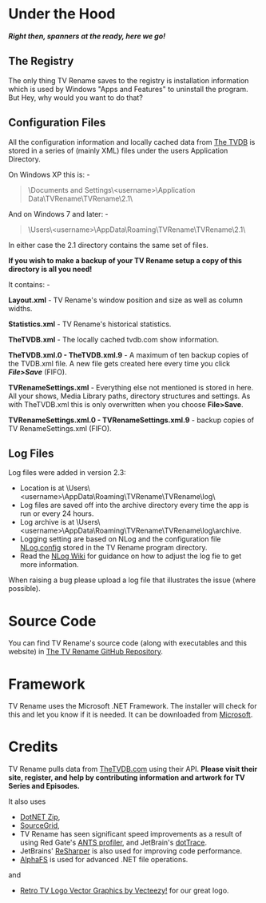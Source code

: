 # Under the Hood
***Right then, spanners at the ready, here we go!***

## The Registry
The only thing TV Rename saves to the registry is installation information which is used by Windows "Apps and Features" to uninstall the program. But Hey, why would you want to do that?

## Configuration Files
All the configuration information and locally cached data from [The TVDB](http://thetvdb.com "Visit thetvdb.com") is stored in a series of (mainly XML) files under the users Application Directory.

On Windows XP this is: -

> \\Documents and Settings\\\<username\>\\Application Data\\TVRename\\TVRename\\2.1\\

And on Windows 7 and later: -

> \\Users\\\<username\>\\AppData\\Roaming\\TVRename\\TVRename\\2.1\\

In either case the 2.1 directory contains the same set of files.

**If you wish to make a backup of your TV Rename setup a copy of this directory is all you need!**

It contains: -

**Layout.xml** - TV Rename's window position and size as well as column widths.

**Statistics.xml** - TV Rename's historical statistics.

**TheTVDB.xml** -  The locally cached tvdb.com show information.

**TheTVDB.xml.0 - TheTVDB.xml.9** - A maximum of ten backup copies of the TVDB.xml file. A new file gets created here every time you click ***File>Save*** (FIFO).

**TVRenameSettings.xml** - Everything else not mentioned is stored in here. All your shows, Media Library paths, directory structures and settings. As with TheTVDB.xml this is only overwritten when you choose **File>Save**.

**TVRenameSettings.xml.0 - TVRenameSettings.xml.9** - backup copies of TV RenameSettings.xml (FIFO).

## Log Files
Log files were added in version 2.3:
* Location is at \\Users\\\<username\>\\AppData\\Roaming\\TVRename\\TVRename\\log\\
* Log files are saved off into the archive directory every time the app is run or every 24 hours.
* Log archive is at \\Users\\\<username\>\\AppData\\Roaming\\TVRename\\TVRename\\log\\archive.
* Logging setting are based on NLog and the configuration file [NLog.config](https://github.com/TV-Rename/tvrename/blob/master/TVRename%23/NLog.config "Look at NLog.config in the TVRename Repo") stored in the TV Rename program directory.
* Read the [NLog Wiki](https://github.com/nlog/NLog/wiki/Configuration-file "Visit the NLog Wiki") for guidance on how to adjust the log fie to get more information.

When raising a bug please upload a log file that illustrates the issue (where possible).

# Source Code
You can find TV Rename's source code (along with executables and this website) in [The TV Rename GitHub Repository](https://github.com/TV-Rename/tvrename "Visit The repository").

# Framework
TV Rename uses the Microsoft .NET Framework. The installer will check for this and let you know if it is needed. It can be downloaded from [Microsoft](https://www.microsoft.com/net/download/windows "Get .NET").

# Credits
TV Rename pulls data from [TheTVDB.com](http://thetvdb.com/ "Visit TheTVDB.com") using their API. **Please visit their site, register, and help by contributing information and artwork for TV Series and Episodes.**

It also uses
* [DotNET Zip](http://www.codeplex.com/DotNetZip),
* [SourceGrid](http://www.codeplex.com/sourcegrid/),
* TV Rename has seen significant speed improvements as a result of using Red Gate's [ANTS profiler](http://www.red-gate.com/products/ants_profiler/index.htm "Visit Red Gate"), and JetBrain's [dotTrace](http://www.jetbrains.com/profiler/). 
* JetBrains' [ReSharper](http://www.jetbrains.com/resharper/) is also used for improving code performance.
* [AlphaFS](http://alphafs.alphaleonis.com/) is used for advanced .NET file operations.

and

* [Retro TV Logo Vector Graphics by Vecteezy!](https://www.vecteezy.com/vector-art/73089-retro-television) for our great logo.
